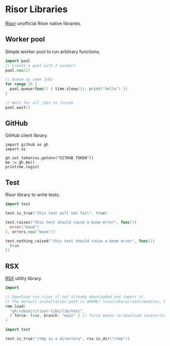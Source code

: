# Risor Libraries

[Risor](https://risor.io) unofficial Risor native libraries.

## Worker pool

Simple worker pool to run arbitrary functions.

```Go
import pool
// Create a pool with 2 workers
pool.new(2)

// Queue up some jobs
for range 10 {
  pool.queue(func() { time.sleep(1); print("hello") })
}

// Wait for all jobs to finish
pool.wait()
```

## GitHub

GitHub client library.

```risor
import github as gh
import os

gh.set_token(os.getenv("GITHUB_TOKEN"))
me := gh.me()
print(me.login)
```

## Test

Risor library to write tests.

```Go
import test

test.is_true("this test will not fail", true)

test.raises("this test should raise a boom error", func(){
  error("boom")
}, errors.new("boom"))

test.nothing_raised("this test should raise a boom error", func(){
  true
})
```

## RSX

[RSX](https://github.com/rubiojr/rsx) utility library.

```Go
import

// Download rsx.risor if not already downloaded and import it.
// The default installation path is $HOME/.local/share/risor/modules, but you can change it with the install_path option.
rmm.load(
  "gh:rubiojr/risor-libs/lib/test",
  { force: true, branch: "main" } // force means re-download (overwrite/update)
)

import test

test.is_true("/tmp is a directory", rsx.is_dir("/tmp"))

```
